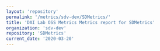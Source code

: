 ```yaml
---
layout: 'repository'
permalink: '/metrics/sdv-dev/SDMetrics/'
title: 'DAI Lab OSS Metrics Metrics report for SDMetrics'
organization: 'sdv-dev'
repository: 'SDMetrics'
current_date: '2020-03-20'
---
```

